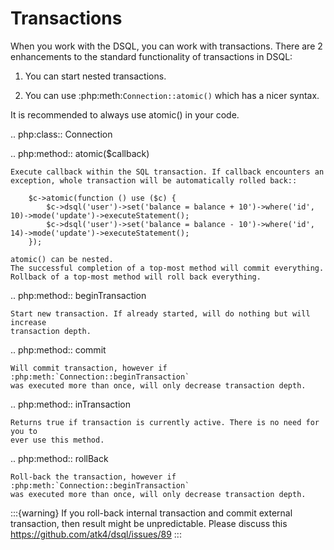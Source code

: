 # Transactions

When you work with the DSQL, you can work with transactions. There are 2
enhancements to the standard functionality of transactions in DSQL:

1. You can start nested transactions.

2. You can use :php:meth:`Connection::atomic()` which has a nicer syntax.

It is recommended to always use atomic() in your code.

.. php:class:: Connection


.. php:method:: atomic($callback)

    Execute callback within the SQL transaction. If callback encounters an
    exception, whole transaction will be automatically rolled back::

        $c->atomic(function () use ($c) {
            $c->dsql('user')->set('balance = balance + 10')->where('id', 10)->mode('update')->executeStatement();
            $c->dsql('user')->set('balance = balance - 10')->where('id', 14)->mode('update')->executeStatement();
        });

    atomic() can be nested.
    The successful completion of a top-most method will commit everything.
    Rollback of a top-most method will roll back everything.

.. php:method:: beginTransaction

    Start new transaction. If already started, will do nothing but will increase
    transaction depth.

.. php:method:: commit

    Will commit transaction, however if :php:meth:`Connection::beginTransaction`
    was executed more than once, will only decrease transaction depth.

.. php:method:: inTransaction

    Returns true if transaction is currently active. There is no need for you to
    ever use this method.

.. php:method:: rollBack

    Roll-back the transaction, however if :php:meth:`Connection::beginTransaction`
    was executed more than once, will only decrease transaction depth.



:::{warning}
If you roll-back internal transaction and commit external
transaction, then result might be unpredictable.
Please discuss this https://github.com/atk4/dsql/issues/89
:::
